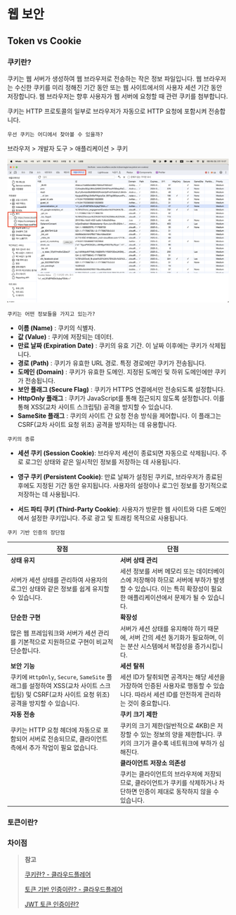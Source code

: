 # 웹 보안

## Token vs Cookie

### 쿠키란?

쿠키는 웹 서버가 생성하여 웹 브라우저로 전송하는 작은 정보 파일입니다. 웹 브라우저는 수신한 쿠키를 미리 정해진 기간 동안 또는 웹 사이트에서의 사용자 세션 기간 동안 저장합니다. 웹 브라우저는 향후 사용자가 웹 서버에 요청할 때 관련 쿠키를 첨부합니다.

쿠키는 HTTP 프로토콜의 일부로 브라우저가 자동으로 HTTP 요청에 포함시켜 전송합니다.

`우선 쿠키는 어디에서 찾아볼 수 있을까?`

브라우저 > 개발자 도구 > 애플리케이션 > 쿠키

![쿠키의 저장 위치](../images/쿠키_저장위치.png)

`쿠키는 어떤 정보들을 가지고 있는가?`

- **이름 (Name)** : 쿠키의 식별자.
- **값 (Value)** : 쿠키에 저장되는 데이터.
- **만료 날짜 (Expiration Date)** : 쿠키의 유효 기간. 이 날짜 이후에는 쿠키가 삭제됩니다.
- **경로 (Path)** : 쿠키가 유효한 URL 경로. 특정 경로에만 쿠키가 전송됩니다.
- **도메인 (Domain)** : 쿠키가 유효한 도메인. 지정된 도메인 및 하위 도메인에만 쿠키가 전송됩니다.
- **보안 플래그 (Secure Flag)** : 쿠키가 HTTPS 연결에서만 전송되도록 설정합니다.
- **HttpOnly 플래그** : 쿠키가 JavaScript를 통해 접근되지 않도록 설정합니다. 이를 통해 XSS(교차 사이트 스크립팅) 공격을 방지할 수 있습니다.
- **SameSite 플래그** : 쿠키의 사이트 간 요청 전송 방식을 제어합니다. 이 플래그는 CSRF(교차 사이트 요청 위조) 공격을 방지하는 데 유용합니다.

`쿠키의 종류`

- **세션 쿠키 (Session Cookie)**: 브라우저 세션이 종료되면 자동으로 삭제됩니다. 주로 로그인 상태와 같은 일시적인 정보를 저장하는 데 사용됩니다.

- **영구 쿠키 (Persistent Cookie)**: 만료 날짜가 설정된 쿠키로, 브라우저가 종료된 후에도 지정된 기간 동안 유지됩니다. 사용자의 설정이나 로그인 정보를 장기적으로 저장하는 데 사용됩니다.

- **서드 파티 쿠키 (Third-Party Cookie)**: 사용자가 방문한 웹 사이트와 다른 도메인에서 설정한 쿠키입니다. 주로 광고 및 트래킹 목적으로 사용됩니다.


`쿠키 기반 인증의 장단점`

| **장점**                                                   | **단점**                                                      |
|------------------------------------------------------------|---------------------------------------------------------------|
| **상태 유지**                                              | **서버 상태 관리**                                            |
| 서버가 세션 상태를 관리하여 사용자의 로그인 상태와 같은 정보를 쉽게 유지할 수 있습니다. | 세션 정보를 서버 메모리 또는 데이터베이스에 저장해야 하므로 서버에 부하가 발생할 수 있습니다. 이는 특히 확장성이 필요한 애플리케이션에서 문제가 될 수 있습니다. |
| **단순한 구현**                                            | **확장성**                                                    |
| 많은 웹 프레임워크와 서버가 세션 관리를 기본적으로 지원하므로 구현이 비교적 단순합니다. | 서버가 세션 상태를 유지해야 하기 때문에, 서버 간의 세션 동기화가 필요하며, 이는 분산 시스템에서 복잡성을 증가시킵니다. |
| **보안 기능**                                              | **세션 탈취**                                                 |
| 쿠키에 `HttpOnly`, `Secure`, `SameSite` 플래그를 설정하여 XSS(교차 사이트 스크립팅) 및 CSRF(교차 사이트 요청 위조) 공격을 방지할 수 있습니다. | 세션 ID가 탈취되면 공격자는 해당 세션을 가장하여 인증된 사용자로 행동할 수 있습니다. 따라서 세션 ID를 안전하게 관리하는 것이 중요합니다. |
| **자동 전송**                                              | **쿠키 크기 제한**                                            |
| 쿠키는 HTTP 요청 헤더에 자동으로 포함되어 서버로 전송되므로, 클라이언트 측에서 추가 작업이 필요 없습니다. | 쿠키의 크기 제한(일반적으로 4KB)은 저장할 수 있는 정보의 양을 제한합니다. 쿠키의 크기가 클수록 네트워크에 부하가 심해진다. |
|                                                            | **클라이언트 저장소 의존성**                                   |
|                                                            | 쿠키는 클라이언트의 브라우저에 저장되므로, 클라이언트가 쿠키를 삭제하거나 차단하면 인증이 제대로 동작하지 않을 수 있습니다. |



### 토큰이란?


### 차이점




> **참고**
>
> [쿠키란? - 클라우드플레어](https://www.cloudflare.com/ko-kr/learning/privacy/what-are-cookies/)
>
> [토큰 기반 인증이란? - 클라우드플레어](https://www.cloudflare.com/ko-kr/learning/access-management/token-based-authentication/)
>
> [JWT 토큰 인증이란?](https://inpa.tistory.com/entry/WEB-%F0%9F%93%9A-JWTjson-web-token-%EB%9E%80-%F0%9F%92%AF-%EC%A0%95%EB%A6%AC)